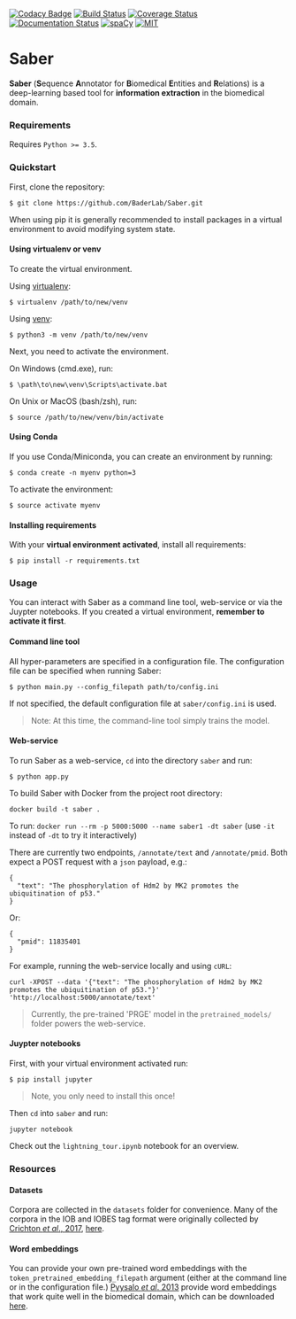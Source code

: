 [![Codacy Badge](https://api.codacy.com/project/badge/Grade/3b21bc1ffd1a4a488b05ad9012466e09)](https://app.codacy.com/app/JohnGiorgi/Saber?utm_source=github.com&utm_medium=referral&utm_content=BaderLab/Saber&utm_campaign=badger)
[![Build Status](https://travis-ci.org/BaderLab/Saber.svg?branch=master)](https://travis-ci.org/BaderLab/Saber)
[![Coverage Status](https://coveralls.io/repos/github/BaderLab/Saber/badge.svg?branch=master)](https://coveralls.io/github/BaderLab/Saber?branch=master)
[![Documentation Status](https://readthedocs.org/projects/saber-baderlab/badge/?version=latest)](http://saber-baderlab.readthedocs.io/en/latest/?badge=latest)
[![spaCy](https://img.shields.io/badge/spaCy-v2-09a3d5.svg)](https://spacy.io)
[![MIT](https://img.shields.io/badge/License-MIT-blue.svg)](https://opensource.org/licenses/MIT)

# Saber

**Saber** (**S**equence **A**nnotator for **B**iomedical **E**ntities and **R**elations) is a deep-learning based tool for **information extraction** in the biomedical domain.

### Requirements

Requires `Python >= 3.5`.

### Quickstart

First, clone the repository:

```
$ git clone https://github.com/BaderLab/Saber.git
```

When using pip it is generally recommended to install packages in a virtual environment to avoid modifying system state.

#### Using virtualenv or venv

To create the virtual environment.

Using [virtualenv](https://virtualenv.pypa.io/en/stable/):

```
$ virtualenv /path/to/new/venv
```

Using [venv](https://docs.python.org/3/library/venv.html):

```
$ python3 -m venv /path/to/new/venv
```

Next, you need to activate the environment.

On Windows (cmd.exe), run:

```
$ \path\to\new\venv\Scripts\activate.bat
```

On Unix or MacOS (bash/zsh), run:

```
$ source /path/to/new/venv/bin/activate
```

#### Using Conda

If you use Conda/Miniconda, you can create an environment by running:


```
$ conda create -n myenv python=3
```

To activate the environment:

```
$ source activate myenv
```

#### Installing requirements

With your **virtual environment activated**, install all requirements:

```
$ pip install -r requirements.txt
```

### Usage

You can interact with Saber as a command line tool, web-service or via the Juypter notebooks. If you created a virtual environment, **remember to activate it first**.

#### Command line tool

All hyper-parameters are specified in a configuration file. The configuration file can be specified when running Saber:

```
$ python main.py --config_filepath path/to/config.ini
```

If not specified, the default configuration file at `saber/config.ini` is used.

> Note: At this time, the command-line tool simply trains the model.

#### Web-service

To run Saber as a web-service, `cd` into the directory `saber` and run:

```
$ python app.py
```

To build Saber with Docker from the project root directory:

```
docker build -t saber .
```

To run: `docker run --rm -p 5000:5000 --name saber1 -dt saber` (use `-it` instead of `-dt` to try it interactively) 


There are currently two endpoints, `/annotate/text` and `/annotate/pmid`. Both expect a POST request with a `json` payload, e.g.:

```
{
  "text": "The phosphorylation of Hdm2 by MK2 promotes the ubiquitination of p53."
}
```

Or:

```
{
  "pmid": 11835401
}
```

For example, running the web-service locally and using `cURL`:

```
curl -XPOST --data '{"text": "The phosphorylation of Hdm2 by MK2 promotes the ubiquitination of p53."}' 'http://localhost:5000/annotate/text'
```

> Currently, the pre-trained 'PRGE' model in the `pretrained_models/` folder powers the web-service.

#### Juypter notebooks

First, with your virtual environment activated run:

```
$ pip install jupyter
```

> Note, you only need to install this once!

Then `cd` into `saber` and run:

```
jupyter notebook
```

Check out the `lightning_tour.ipynb` notebook for an overview.

### Resources

#### Datasets

Corpora are collected in the `datasets` folder for convenience. Many of the corpora in the IOB and IOBES tag format were originally collected by [Crichton _et al_., 2017](https://doi.org/10.1186/s12859-017-1776-8), [here](https://github.com/cambridgeltl/MTL-Bioinformatics-2016).

#### Word embeddings

You can provide your own pre-trained word embeddings with the `token_pretrained_embedding_filepath` argument (either at the command line or in the configuration file.) [Pyysalo _et al_. 2013](https://pdfs.semanticscholar.org/e2f2/8568031e1902d4f8ee818261f0f2c20de6dd.pdf) provide word embeddings that work quite well in the biomedical domain, which can be downloaded [here](http://bio.nlplab.org).
